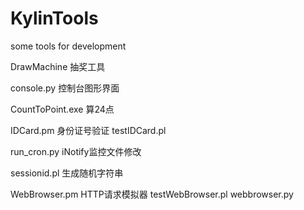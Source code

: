 KylinTools
==========

some tools for development


DrawMachine         抽奖工具

console.py          控制台图形界面

CountToPoint.exe    算24点

IDCard.pm           身份证号验证
testIDCard.pl

run_cron.py         iNotify监控文件修改

sessionid.pl        生成随机字符串

WebBrowser.pm       HTTP请求模拟器
testWebBrowser.pl
webbrowser.py
